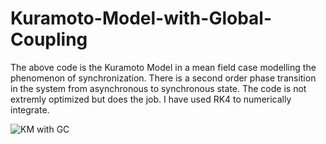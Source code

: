 # Kuramoto-Model-with-Global-Coupling
The above code is the Kuramoto Model in a mean field case modelling the phenomenon of synchronization. There is a second order phase transition in the system from asynchronous to synchronous state. The code is not extremly optimized but does the job. I have used RK4 to numerically integrate.

![KM with GC](https://user-images.githubusercontent.com/86014109/212898741-98cc1faa-209c-44c4-8338-40338b164f05.png)

